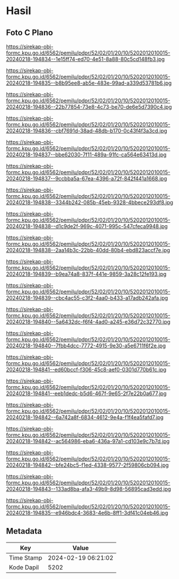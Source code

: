 # Hasil

## Foto C Plano

https://sirekap-obj-formc.kpu.go.id/6562/pemilu/pdpr/52/02/01/20/10/5202012010015-20240218-194834--1e15ff74-ed70-4e51-8a88-80c5cd148fb3.jpg

https://sirekap-obj-formc.kpu.go.id/6562/pemilu/pdpr/52/02/01/20/10/5202012010015-20240218-194835--b8b95ee8-ab5e-483e-99ad-a339d53781b6.jpg

https://sirekap-obj-formc.kpu.go.id/6562/pemilu/pdpr/52/02/01/20/10/5202012010015-20240218-194836--22b77854-73e8-4c73-be70-de6e5d7390c4.jpg

https://sirekap-obj-formc.kpu.go.id/6562/pemilu/pdpr/52/02/01/20/10/5202012010015-20240218-194836--cbf7691d-38ad-48db-b170-0c43f4f3a3cd.jpg

https://sirekap-obj-formc.kpu.go.id/6562/pemilu/pdpr/52/02/01/20/10/5202012010015-20240218-194837--bbe62030-7f11-489a-91fc-ca564e63413d.jpg

https://sirekap-obj-formc.kpu.go.id/6562/pemilu/pdpr/52/02/01/20/10/5202012010015-20240218-194837--9ccbba5a-67ea-4396-a72f-842f441a1668.jpg

https://sirekap-obj-formc.kpu.go.id/6562/pemilu/pdpr/52/02/01/20/10/5202012010015-20240218-194838--3344b242-085b-45eb-9328-4bbece293df8.jpg

https://sirekap-obj-formc.kpu.go.id/6562/pemilu/pdpr/52/02/01/20/10/5202012010015-20240218-194838--d1c9de2f-969c-4071-995c-547cfeca9948.jpg

https://sirekap-obj-formc.kpu.go.id/6562/pemilu/pdpr/52/02/01/20/10/5202012010015-20240218-194838--2aa14b3c-22bb-40dd-80b4-ebd823accf7e.jpg

https://sirekap-obj-formc.kpu.go.id/6562/pemilu/pdpr/52/02/01/20/10/5202012010015-20240218-194839--b9ea74a8-837f-441e-9859-3a28c12fe193.jpg

https://sirekap-obj-formc.kpu.go.id/6562/pemilu/pdpr/52/02/01/20/10/5202012010015-20240218-194839--cbc4ac55-c3f2-4aa0-b433-a17adb242afa.jpg

https://sirekap-obj-formc.kpu.go.id/6562/pemilu/pdpr/52/02/01/20/10/5202012010015-20240218-194840--5a6432dc-f6f4-4ad0-a245-e36d72c32770.jpg

https://sirekap-obj-formc.kpu.go.id/6562/pemilu/pdpr/52/02/01/20/10/5202012010015-20240218-194840--7fbb4dcc-7772-4915-9e30-a5e6711f6f2e.jpg

https://sirekap-obj-formc.kpu.go.id/6562/pemilu/pdpr/52/02/01/20/10/5202012010015-20240218-194841--ed60bccf-f306-45c8-aef0-0301d770b61c.jpg

https://sirekap-obj-formc.kpu.go.id/6562/pemilu/pdpr/52/02/01/20/10/5202012010015-20240218-194841--eeb1dedc-b5d6-467f-9e65-2f7e22b0a677.jpg

https://sirekap-obj-formc.kpu.go.id/6562/pemilu/pdpr/52/02/01/20/10/5202012010015-20240218-194842--6a742a8f-6834-4612-9e4a-f1f4ea5fafd7.jpg

https://sirekap-obj-formc.kpu.go.id/6562/pemilu/pdpr/52/02/01/20/10/5202012010015-20240218-194842--ac564986-eba6-436a-97a1-cd103e9c7b7d.jpg

https://sirekap-obj-formc.kpu.go.id/6562/pemilu/pdpr/52/02/01/20/10/5202012010015-20240218-194842--bfe24bc5-f1ed-4338-9577-2f59806cb094.jpg

https://sirekap-obj-formc.kpu.go.id/6562/pemilu/pdpr/52/02/01/20/10/5202012010015-20240218-194843--133ad8ba-afa3-49b9-8d98-56895cad3edd.jpg

https://sirekap-obj-formc.kpu.go.id/6562/pemilu/pdpr/52/02/01/20/10/5202012010015-20240218-194835--e946bdc4-3683-4e6b-8ff1-3df41c04eb46.jpg


## Metadata

| Key        | Value               |
| ---------- | ------------------- |
| Time Stamp | 2024-02-19 06:21:02 |
| Kode Dapil | 5202                |




